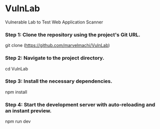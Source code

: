 # VulnLab
Vulnerable Lab to Test Web Application Scanner
### Step 1: Clone the repository using the project's Git URL.
git clone (https://github.com/marvelmachi/VulnLab)

### Step 2: Navigate to the project directory.
cd VulnLab

### Step 3: Install the necessary dependencies.
npm install

### Step 4: Start the development server with auto-reloading and an instant preview.
npm run dev

